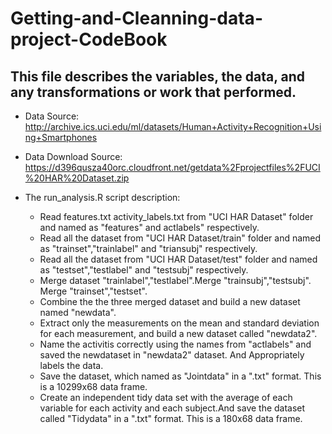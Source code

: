 # Getting-and-Cleanning-data-project-CodeBook

## This file describes the variables, the data, and any transformations or work that performed.

  * Data Source:
    http://archive.ics.uci.edu/ml/datasets/Human+Activity+Recognition+Using+Smartphones
 
  * Data Download Source:
    https://d396qusza40orc.cloudfront.net/getdata%2Fprojectfiles%2FUCI%20HAR%20Dataset.zip
   
  * The run_analysis.R script description:

     - Read features.txt activity_labels.txt from "UCI HAR Dataset" folder and named as "features" and actlabels" respectively.
     - Read all the dataset from "UCI HAR Dataset/train" folder and named as "trainset","trainlabel" and "triansubj" respectively.
     - Read all the dataset from "UCI HAR Dataset/test" folder and named as "testset","testlabel" and "testsubj" respectively.
     - Merge dataset "trainlabel","testlabel".Merge "trainsubj","testsubj". Merge "trainset","testset".
     - Combine the the three merged dataset and build a new dataset named "newdata".
     - Extract only the measurements on the mean and standard deviation for each measurement, and build a new dataset called "newdata2".
     - Name the activitis correctly using the names from "actlabels" and saved the newdataset in "newdata2" dataset. And Appropriately labels the data.   
     - Save the dataset, which named as "Jointdata" in a ".txt" format. This is a 10299x68 data frame. 
     - Create an independent tidy data set with the average of each variable for each activity and each subject.And save the dataset called "Tidydata" in a ".txt" format. This is a 180x68 data frame.
  
